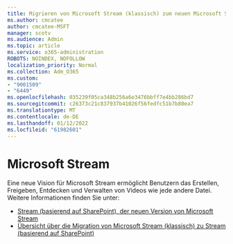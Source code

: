 ```yaml
---
title: Migrieren von Microsoft Stream (klassisch) zum neuen Microsoft Stream
ms.author: cmcatee
author: cmcatee-MSFT
manager: scotv
ms.audience: Admin
ms.topic: article
ms.service: o365-administration
ROBOTS: NOINDEX, NOFOLLOW
localization_priority: Normal
ms.collection: Adm_O365
ms.custom:
- "9001509"
- "6449"
ms.openlocfilehash: 035239f05ca348b256a6e3476bbff7e4bb286bd7
ms.sourcegitcommit: c26373c21c837937b41026f56fedfc51b7b80ea7
ms.translationtype: MT
ms.contentlocale: de-DE
ms.lasthandoff: 01/12/2022
ms.locfileid: "61982601"
---
```

# <a name="microsoft-stream"></a>Microsoft Stream

Eine neue Vision für Microsoft Stream ermöglicht Benutzern das Erstellen, Freigeben, Entdecken und Verwalten von Videos wie jede andere Datei. Weitere Informationen finden Sie unter:

- [Stream (basierend auf SharePoint), der neuen Version von Microsoft Stream](https://docs.microsoft.com/stream/streamnew/new-stream)
- [Übersicht über die Migration von Microsoft Stream (klassisch) zu Stream (basierend auf SharePoint)](https://docs.microsoft.com/stream/streamnew/stream-classic-to-new-migration-overview)